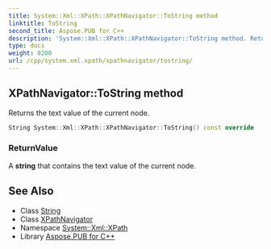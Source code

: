```yaml
---
title: System::Xml::XPath::XPathNavigator::ToString method
linktitle: ToString
second_title: Aspose.PUB for C++
description: 'System::Xml::XPath::XPathNavigator::ToString method. Returns the text value of the current node in C++.'
type: docs
weight: 8200
url: /cpp/system.xml.xpath/xpathnavigator/tostring/
---
```

## XPathNavigator::ToString method


Returns the text value of the current node.

```cpp
String System::Xml::XPath::XPathNavigator::ToString() const override
```


### ReturnValue

A **string** that contains the text value of the current node.

## See Also

* Class [String](../../../system/string/)
* Class [XPathNavigator](../)
* Namespace [System::Xml::XPath](../../)
* Library [Aspose.PUB for C++](../../../)
